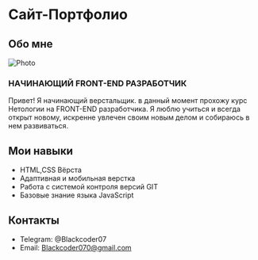 # Сайт-Портфолио 

## Обо мне 
![Photo](https://bc.itstep.org/dist/images/courses-adult/rpo-new-2/main-new1.png)
### НАЧИНАЮЩИЙ FRONT-END РАЗРАБОТЧИК
Привет! Я начинающий верстальщик. в данный момент прохожу курс Нетологии на FRONT-END разработчика.
Я люблю учиться и всегда открыт новому, искренне увлечен своим новым делом и собираюсь в нем развиваться.


## Мои навыки 

* HTML,CSS Вёрста
* Адаптивная и мобильная верстка
* Работа с системой контроля версий GIT
* Базовые знание языка JavaScript


## Контакты 

* Telegram: @Blackcoder07
* Email: Blackcoder070@gmail.com